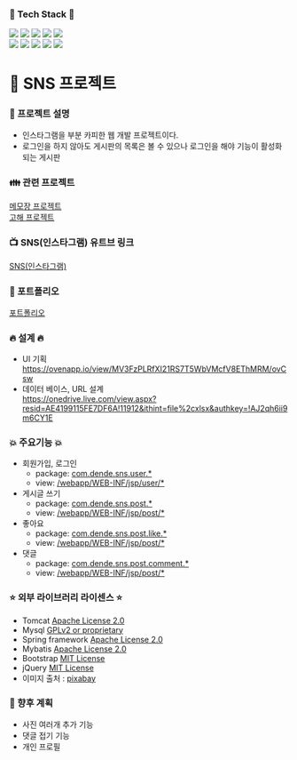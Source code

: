 ### <b>:facepunch: Tech Stack :facepunch:</b>
<img src="https://img.shields.io/badge/HTML5-E34F26?style=flat-square&logo=HTML5&logoColor=white"/></a> 
<img src="https://img.shields.io/badge/CSS3-1572B6?style=flat-square&logo=CSS3&logoColor=white"/></a>
<img src="https://img.shields.io/badge/JavaScript-F7DF1E?style=flat-square&logo=JavaScript&logoColor=white"/></a> 
<img src="https://img.shields.io/badge/Java-orange?style=flat-square&logo=JAVA&logoColor=white"/></a> 
<img src="https://img.shields.io/badge/JQUERY-47A248?style=flat-square&logo=JQUERY&logoColor=white"/></a>  
<img src="https://img.shields.io/badge/MYSQL-1572B6?style=flat-square&logo=MYSQL&logoColor=white"/></a>
<img src="https://img.shields.io/badge/SPRING-47A248?style=flat-square&logo=SPRING&logoColor=white"/></a> 
<img src="https://img.shields.io/badge/Amazon AWS-232F3E?style=flat-square&logo=Amazon%20AWS&logoColor=white"/></a>
<img src="https://img.shields.io/badge/ECLIPSE-3766AB?style=flat-square&logo=ECLIPSE&logoColor=white"/></a>
<img src="https://img.shields.io/badge/-Github-000000?style=flat&logo=Github"/>

# 💎 SNS 프로젝트
### :tropical_fish: 프로젝트 설명

* 인스타그램을 부분 카피한 웹 개발 프로젝트이다.
* 로그인을 하지 않아도 게시판의 목록은 볼 수 있으나 로그인을 해야 기능이 활성화되는 게시판

### :family: 관련 프로젝트
[메모장 프로젝트](https://github.com/hamsh5312/web_memo_0909) <br>
[고해 프로젝트](https://github.com/hamsh5312/solution_project) 

### :tv: SNS(인스타그램) 유트브 링크
[SNS(인스타그램)](https://www.youtube.com/watch?v=WSL7dMmO8RI)

### :truck:  포트폴리오 <br>
[포트폴리오](https://github.com/hamsh5312/snsProject/blob/develop/snsPortfolio.pdf)

### <b>:fire: 설계 :fire:</b>
* UI 기획<br>
https://ovenapp.io/view/MV3FzPLRfXI21RS7T5WbVMcfV8EThMRM/ovCsw
* 데이터 베이스, URL 설계<br>
https://onedrive.live.com/view.aspx?resid=AE4199115FE7DF6A!11912&ithint=file%2cxlsx&authkey=!AJ2qh6ii9m6CY1E
### :boom: 주요기능 :boom:
* 회원가입, 로그인
  * package: [com.dende.sns.user.*](https://github.com/hamsh5312/snsProject/tree/develop/src/main/java/com/dende/sns/user)
  * view: [/webapp/WEB-INF/jsp/user/*](https://github.com/hamsh5312/snsProject/tree/develop/src/main/webapp/WEB-INF/jsp/user)
* 게시글 쓰기
  * package: [com.dende.sns.post.*](https://github.com/hamsh5312/snsProject/tree/develop/src/main/java/com/dende/sns/post)
  * view: [/webapp/WEB-INF/jsp/post/*](https://github.com/hamsh5312/snsProject/tree/develop/src/main/webapp/WEB-INF/jsp/post)
* 좋아요
  * package: [com.dende.sns.post.like.*](https://github.com/hamsh5312/snsProject/tree/develop/src/main/java/com/dende/sns/post/like)
  * view: [/webapp/WEB-INF/jsp/post/*](https://github.com/hamsh5312/snsProject/tree/develop/src/main/webapp/WEB-INF/jsp/post)
* 댓글
  * package: [com.dende.sns.post.comment.*](https://github.com/hamsh5312/snsProject/tree/develop/src/main/java/com/dende/sns/post/comment)
  * view: [/webapp/WEB-INF/jsp/post/*](https://github.com/hamsh5312/snsProject/tree/develop/src/main/webapp/WEB-INF/jsp/post)

### :star: 외부 라이브러리 라이센스 :star:
* Tomcat [Apache License 2.0](https://www.apache.org/licenses/LICENSE-2.0)
* Mysql [GPLv2 or proprietary](https://www.gnu.org/licenses/gpl-3.0.html)
* Spring framework [Apache License 2.0](https://www.apache.org/licenses/LICENSE-2.0)
* Mybatis [Apache License 2.0](https://www.apache.org/licenses/LICENSE-2.0)
* Bootstrap [MIT License](https://opensource.org/licenses/MIT)
* jQuery [MIT License](https://opensource.org/licenses/MIT)
* 이미지 출처 : [pixabay](https://pixabay.com/ko/)
 
### :seedling: 향후 계획
* 사진 여러개 추가 기능
* 댓글 접기 기능
* 개인 프로필 
